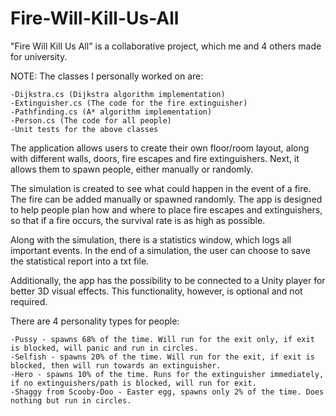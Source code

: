 # Fire-Will-Kill-Us-All

"Fire Will Kill Us All" is a collaborative project, which me and 4 others made for university.

NOTE: The classes I personally worked on are:

	-Dijkstra.cs (Dijkstra algorithm implementation)
	-Extinguisher.cs (The code for the fire extinguisher)
	-Pathfinding.cs (A* algorithm implementation)
	-Person.cs (The code for all people)
	-Unit tests for the above classes

The application allows users to create their own floor/room layout, along with different walls, doors, fire escapes and
fire extinguishers. Next, it allows them to spawn people, either manually or randomly.

The simulation is created to see what could happen in the event of a fire. The fire can be added manually or spawned randomly.
The app is designed to help people plan how and where to place fire escapes and extinguishers, so that if a fire occurs,
the survival rate is as high as possible.

Along with the simulation, there is a statistics window, which logs all important events. In the end of a simulation,
the user can choose to save the statistical report into a txt file.

Additionally, the app has the possibility to be connected to a Unity player for better 3D visual effects. This functionality,
however, is optional and not required.

There are 4 personality types for people:

	-Pussy - spawns 68% of the time. Will run for the exit only, if exit is blocked, will panic and run in circles.
	-Selfish - spawns 20% of the time. Will run for the exit, if exit is blocked, then will run towards an extinguisher.
	-Hero - spawns 10% of the time. Runs for the extinguisher immediately, if no extinguishers/path is blocked, will run for exit.
	-Shaggy from Scooby-Doo - Easter egg, spawns only 2% of the time. Does nothing but run in circles.
